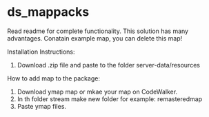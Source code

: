# ds_mappacks

Read readme for complete functionality. This solution has many advantages. Conatain example map, you can delete this map!

Installation Instructions:
1. Download .zip file and paste to the folder server-data/resources

How to add map to the package:
1. Download ymap map or mkae your map on CodeWalker.
2. In th folder stream make new folder for example: remasteredmap
3. Paste ymap files.
